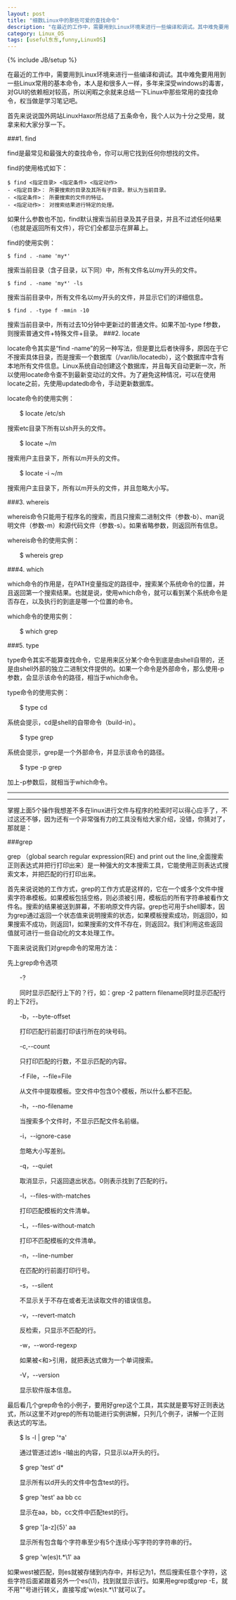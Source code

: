 ```yaml
---
layout: post
title: "细数Linux中的那些可爱的查找命令"
description: "在最近的工作中，需要用到Linux环境来进行一些编译和调试。其中难免要用用到一些Linux常用的基本命令，本人是和很多人一样，多年来深受windows的毒害，对GUI的依赖相对较高，所以闲暇之余就来总结一下Linux中那些常用的查找命令，权当做是学习笔记吧。"
category: Linux_OS
tags: [useful东东,funny,LinuxOS]
---
```

{% include JB/setup %}

在最近的工作中，需要用到Linux环境来进行一些编译和调试。其中难免要用用到一些Linux常用的基本命令，本人是和很多人一样，多年来深受windows的毒害，对GUI的依赖相对较高，所以闲暇之余就来总结一下Linux中那些常用的查找命令，权当做是学习笔记吧。

首先来说说国外网站LinuxHaxor所总结了五条命令，我个人以为十分之受用，就拿来和大家分享一下。

###1. find

find是最常见和最强大的查找命令，你可以用它找到任何你想找的文件。

find的使用格式如下：

    $ find <指定目录> <指定条件> <指定动作>
    - <指定目录>： 所要搜索的目录及其所有子目录。默认为当前目录。
    - <指定条件>： 所要搜索的文件的特征。
    - <指定动作>： 对搜索结果进行特定的处理。

如果什么参数也不加，find默认搜索当前目录及其子目录，并且不过滤任何结果（也就是返回所有文件），将它们全都显示在屏幕上。

find的使用实例：

    $ find . -name 'my*'

搜索当前目录（含子目录，以下同）中，所有文件名以my开头的文件。

    $ find . -name 'my*' -ls

搜索当前目录中，所有文件名以my开头的文件，并显示它们的详细信息。

    $ find . -type f -mmin -10

搜索当前目录中，所有过去10分钟中更新过的普通文件。如果不加-type f参数，则搜索普通文件+特殊文件+目录。
###2. locate

locate命令其实是“find -name”的另一种写法，但是要比后者快得多，原因在于它不搜索具体目录，而是搜索一个数据库（/var/lib/locatedb），这个数据库中含有本地所有文件信息。Linux系统自动创建这个数据库，并且每天自动更新一次，所以使用locate命令查不到最新变动过的文件。为了避免这种情况，可以在使用locate之前，先使用updatedb命令，手动更新数据库。

locate命令的使用实例：

　　$ locate /etc/sh

搜索etc目录下所有以sh开头的文件。

　　$ locate ~/m

搜索用户主目录下，所有以m开头的文件。

　　$ locate -i ~/m

搜索用户主目录下，所有以m开头的文件，并且忽略大小写。

###3. whereis

whereis命令只能用于程序名的搜索，而且只搜索二进制文件（参数-b）、man说明文件（参数-m）和源代码文件（参数-s）。如果省略参数，则返回所有信息。

whereis命令的使用实例：

　　$ whereis grep

###4. which

which命令的作用是，在PATH变量指定的路径中，搜索某个系统命令的位置，并且返回第一个搜索结果。也就是说，使用which命令，就可以看到某个系统命令是否存在，以及执行的到底是哪一个位置的命令。

which命令的使用实例：

　　$ which grep

###5. type

type命令其实不能算查找命令，它是用来区分某个命令到底是由shell自带的，还是由shell外部的独立二进制文件提供的。如果一个命令是外部命令，那么使用-p参数，会显示该命令的路径，相当于which命令。

type命令的使用实例：

　　$ type cd

系统会提示，cd是shell的自带命令（build-in）。

　　$ type grep

系统会提示，grep是一个外部命令，并显示该命令的路径。

　　$ type -p grep

加上-p参数后，就相当于which命令。

***

***

掌握上面5个操作我想差不多在linux进行文件与程序的检索时可以得心应手了，不过这还不够，因为还有一个非常强有力的工具没有给大家介绍，没错，你猜对了，那就是：

###grep

grep （global search regular expression(RE) and print out the line,全面搜索正则表达式并把行打印出来）是一种强大的文本搜索工具，它能使用正则表达式搜索文本，并把匹配的行打印出来。

首先来说说她的工作方式，grep的工作方式是这样的，它在一个或多个文件中搜索字符串模板。如果模板包括空格，则必须被引用，模板后的所有字符串被看作文件名。搜索的结果被送到屏幕，不影响原文件内容。grep也可用于shell脚本，因为grep通过返回一个状态值来说明搜索的状态，如果模板搜索成功，则返回0，如果搜索不成功，则返回1，如果搜索的文件不存在，则返回2。我们利用这些返回值就可进行一些自动化的文本处理工作。

下面来说说我们对grep命令的常用方法：

先上grep命令选项 

　　-? 

　　同时显示匹配行上下的？行，如：grep -2 pattern filename同时显示匹配行的上下2行。 

　　-b，--byte-offset 

　　打印匹配行前面打印该行所在的块号码。 

　　-c,--count 

　　只打印匹配的行数，不显示匹配的内容。 

　　-f File，--file=File 

　　从文件中提取模板。空文件中包含0个模板，所以什么都不匹配。 

　　-h，--no-filename 

　　当搜索多个文件时，不显示匹配文件名前缀。 

　　-i，--ignore-case 

　　忽略大小写差别。 

　　-q，--quiet 

　　取消显示，只返回退出状态。0则表示找到了匹配的行。 

　　-l，--files-with-matches 

　　打印匹配模板的文件清单。 

　　-L，--files-without-match 

　　打印不匹配模板的文件清单。 

　　-n，--line-number 

　　在匹配的行前面打印行号。 

　　-s，--silent 

　　不显示关于不存在或者无法读取文件的错误信息。 

　　-v，--revert-match 

　　反检索，只显示不匹配的行。 

　　-w，--word-regexp 

　　如果被\<和\>引用，就把表达式做为一个单词搜索。 

　　-V，--version 

　　显示软件版本信息。 

最后看几个grep命令的小例子，要用好grep这个工具，其实就是要写好正则表达式，所以这里不对grep的所有功能进行实例讲解，只列几个例子，讲解一个正则表达式的写法。 

　　$ ls -l | grep '^a' 

　　通过管道过滤ls -l输出的内容，只显示以a开头的行。 

　　$ grep 'test' d* 

　　显示所有以d开头的文件中包含test的行。 

　　$ grep 'test' aa bb cc 

　　显示在aa，bb，cc文件中匹配test的行。 

　　$ grep '[a-z]\{5\}' aa 

　　显示所有包含每个字符串至少有5个连续小写字符的字符串的行。 

　　$ grep 'w\(es\)t.*\1' aa 

如果west被匹配，则es就被存储到内存中，并标记为1，然后搜索任意个字符，这些字符后面紧跟着另外一个es(\1)，找到就显示该行。如果用egrep或grep -E，就不用"\"号进行转义，直接写成'w(es)t.*\1'就可以了。
